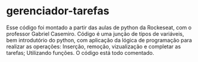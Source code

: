 # gerenciador-tarefas

Esse código foi montado a partir das aulas de python da Rockeseat, com o professor Gabriel Casemiro.
Código é uma junção de tipos de variáveis, bem introdutório do python, com aplicação da lógica de programação para realizar as operações: Inserção, remoção, vizualização e completar as tarefas; Utilizando funções.
O código está todo comentado.
